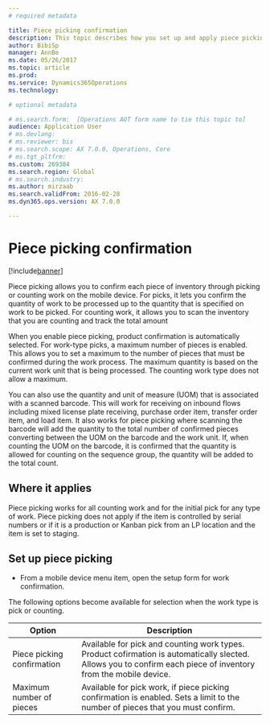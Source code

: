 ```yaml
---
# required metadata

title: Piece picking confirmation
description: This topic describes how you set up and apply piece picking confirmation from a mobile device.
author: BibiSp
manager: AnnBe
ms.date: 05/26/2017
ms.topic: article
ms.prod: 
ms.service: Dynamics365Operations
ms.technology: 

# optional metadata

# ms.search.form:  [Operations AOT form name to tie this topic to]
audience: Application User
# ms.devlang: 
# ms.reviewer: bis
# ms.search.scope: AX 7.0.0, Operations, Core
# ms.tgt_pltfrm: 
ms.custom: 269384
ms.search.region: Global
# ms.search.industry: 
ms.author: mirzaab
ms.search.validFrom: 2016-02-28
ms.dyn365.ops.version: AX 7.0.0

---
```


# Piece picking confirmation

[!include[banner](../includes/banner.md)]

Piece picking allows you to confirm each piece of inventory through picking or counting work on the mobile device. For picks, it lets you confirm the quantity of work to be processed up to the quantity that is specified on work to be picked. For counting work, it allows you to scan the inventory that you are counting and track the total amount

When you enable piece picking, product confirmation is automatically selected. For work-type picks, a maximum number of pieces is enabled. This allows you to set a maximum to the number of pieces that must be confirmed during the work process. The maximum quantity is based on the current work unit that is being processed. The counting work type does not allow a maximum.

You can also use the quantity and unit of measure (UOM) that is associated with a scanned barcode. This will work for receiving on inbound flows including mixed license plate receiving, purchase order item, transfer order item, and load item. It also works for piece picking where scanning the barcode will add the quantity to the total number of confirmed pieces converting between the UOM on the barcode and the work unit. If, when counting the UOM on the barcode, it is confirmed that the quantity is allowed for counting on the sequence group, the quantity will be added to the total count.

## Where it applies

Piece picking works for all counting work and for the initial pick for any type of work. Piece picking does not apply if the item is controlled by serial numbers or if it is a production or Kanban pick from an LP location and the item is set to staging.

## Set up piece picking

-	From a mobile device menu item, open the setup form for work confirmation. 

The following options become available for selection when the work type is pick or counting.

| Option        | Description   | 
| ------------- | ------------- |
| Piece picking confirmation   | Available for pick and counting work types. Product cofirmation is automatically slected. Allows you to confirm each piece of inventory from the mobile device. | 
| Maximum number of pieces     | Available for pick work, if piece picking confirmation is enabled. Sets a limit to the number of pieces that you must confirm. |  




